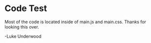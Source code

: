 Code Test
=========

Most of the code is located inside of main.js and main.css. Thanks for looking this over.

-Luke Underwood

